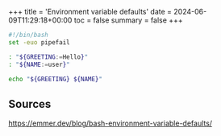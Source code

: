 +++
title = 'Environment variable defaults'
date = 2024-06-09T11:29:18+00:00
toc = false
summary = false
+++

```bash
#!/bin/bash
set -euo pipefail

: "${GREETING:=Hello}"
: "${NAME:=user}"

echo "${GREETING} ${NAME}"
```

## Sources

<https://emmer.dev/blog/bash-environment-variable-defaults/>
